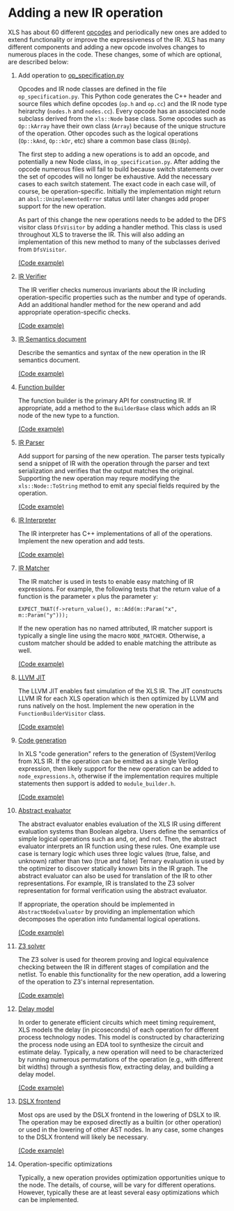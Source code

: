 # Adding a new IR operation

XLS has about 60 different
[opcodes](https://github.com/google/xls/tree/main/xls/ir/op_specification.py) and
periodically new ones are added to extend functionality or improve the
expressiveness of the IR. XLS has many different components and adding a new
opcode involves changes to numerous places in the code. These changes, some of
which are optional, are described below:

1.  Add operation to
    [op_specification.py](https://github.com/google/xls/tree/main/xls/ir/op_specification.py)

    Opcodes and IR node classes are defined in the file `op_specification.py`.
    This Python code generates the C++ header and source files which define
    opcodes (`op.h` and `op.cc`) and the IR node type heirarchy (`nodes.h` and
    `nodes.cc`). Every opcode has an associated node subclass derived from the
    `xls::Node` base class. Some opcodes such as `Op::kArray` have their own
    class (`Array`) because of the unique structure of the operation. Other
    opcodes such as the logical operations (`Op::kAnd`, `Op::kOr`, etc) share a
    common base class (`BinOp`).

    The first step to adding a new operations is to add an opcode, and
    potentially a new Node class, in `op_specification.py`. After adding the
    opcode numerous files will fail to build because switch statements over the
    set of opcodes will no longer be exhaustive. Add the necessary cases to each
    switch statement. The exact code in each case will, of course, be
    operation-specific. Initially the implementation might return an
    `absl::UnimplementedError` status until later changes add proper support for
    the new operation.

    As part of this change the new operations needs to be added to the DFS
    visitor class `DfsVisitor` by adding a handler method. This class is used
    throughout XLS to traverse the IR. This will also adding an implementation
    of this new method to many of the subclasses derived from `DfsVisitor`.

    [(Code example)](https://github.com/google/xls/commit/5fd739abe3e28f4198e07d45987522b12ebdf051)

1.  [IR Verifier](https://github.com/google/xls/tree/main/xls/ir/verifier.h)

    The IR verifier checks numerous invariants about the IR including
    operation-specific properties such as the number and type of operands. Add
    an additional handler method for the new operand and add appropriate
    operation-specific checks.

    [(Code example)](https://github.com/google/xls/commit/5fd739abe3e28f4198e07d45987522b12ebdf051)

1.  [IR Semantics document](https://google.github.io/xls/ir_semantics/)

    Describe the semantics and syntax of the new operation in the IR semantics
    document.

    [(Code example)](https://github.com/google/xls/commit/5fd739abe3e28f4198e07d45987522b12ebdf051)

1.  [Function builder](https://github.com/google/xls/tree/main/xls/ir/function_builder.h)

    The function builder is the primary API for constructing IR. If appropriate,
    add a method to the `BuilderBase` class which adds an IR node of the new
    type to a function.

    [(Code example)](https://github.com/google/xls/commit/eb12ef77d51e2d65f4295e80ffa944043f021b2f)

1.  [IR Parser](https://github.com/google/xls/tree/main/xls/ir/ir_parser.h)

    Add support for parsing of the new operation. The parser tests typically
    send a snippet of IR with the operation through the parser and text
    serialization and verifies that the output matches the original. Supporting
    the new operation may requre modifying the `xls::Node::ToString` method to
    emit any special fields required by the operation.

    [(Code example)](https://github.com/google/xls/commit/eb12ef77d51e2d65f4295e80ffa944043f021b2f)

1.  [IR Interpreter](https://github.com/google/xls/tree/main/xls/interpreter/ir_interpreter.h)

    The IR interpreter has C++ implementations of all of the operations.
    Implement the new operation and add tests.

    [(Code example)](https://github.com/google/xls/commit/eb12ef77d51e2d65f4295e80ffa944043f021b2f)

1.  [IR Matcher](https://github.com/google/xls/tree/main/xls/ir/ir_matcher.h)

    The IR matcher is used in tests to enable easy matching of IR expressions.
    For example, the following tests that the return value of a function is the
    parameter `x` plus the parameter `y`:

    ```
    EXPECT_THAT(f->return_value(), m::Add(m::Param("x", m::Param("y")));
    ```

    If the new operation has no named attributed, IR matcher support is
    typically a single line using the macro `NODE_MATCHER`. Otherwise, a custom
    matcher should be added to enable matching the attribute as well.

    [(Code example)](https://github.com/google/xls/commit/eb12ef77d51e2d65f4295e80ffa944043f021b2f)

1.  [LLVM JIT](https://github.com/google/xls/tree/main/xls/jit/function_builder_visitor.h)

    The LLVM JIT enables fast simulation of the XLS IR. The JIT constructs LLVM
    IR for each XLS operation which is then optimized by LLVM and runs natively
    on the host. Implement the new operation in the `FunctionBuilderVisitor`
    class.

    [(Code example)](https://github.com/google/xls/commit/eb12ef77d51e2d65f4295e80ffa944043f021b2f)

1.  [Code generation](https://github.com/google/xls/tree/main/xls/codegen/node_expressions.h)

    In XLS "code generation" refers to the generation of (System)Verilog from
    XLS IR. If the operation can be emitted as a single Verilog expression, then
    likely support for the new operation can be added to `node_expressions.h`,
    otherwise if the implementation requires multiple statements then support is
    added to `module_builder.h`.

    [(Code example)](https://github.com/google/xls/commit/ef08b552ac3738eb98484cc46a7396c89f7cbb7d)

1.  [Abstract evaluator](https://github.com/google/xls/tree/main/xls/ir/abstract_evaluator.h)

    The abstract evaluator enables evaluation of the XLS IR using different
    evaluation systems than Boolean algebra. Users define the semantics of
    simple logical operations such as and, or, and not. Then, the abstract
    evaluator interprets an IR function using these rules. One example use case
    is ternary logic which uses three logic values (true, false, and unknown)
    rather than two (true and false) Ternary evaluation is used by the optimizer
    to discover statically known bits in the IR graph. The abstract evaluator
    can also be used for translation of the IR to other representations. For
    example, IR is translated to the Z3 solver representation for formal
    verification using the abstract evaluator.

    If appropriate, the operation should be implemented in
    `AbstractNodeEvaluator` by providing an implementation which decomposes the
    operation into fundamental logical operations.

    [(Code example)](https://github.com/google/xls/commit/bda129fed73de323574d7955292753187af7bb20)

1.  [Z3 solver](https://github.com/google/xls/tree/main/xls/solvers/z3_ir_translator.h)

    The Z3 solver is used for theorem proving and logical equivalence checking
    between the IR in different stages of compilation and the netlist. To enable
    this functionality for the new operation, add a lowering of the operation to
    Z3's internal representation.

    [(Code example)](https://github.com/google/xls/commit/bda129fed73de323574d7955292753187af7bb20)

1.  [Delay model](https://github.com/google/xls/tree/main/xls/delay_model)

    In order to generate efficient circuits which meet timing requirement, XLS
    models the delay (in picoseconds) of each operation for different process
    technology nodes. This model is constructed by characterizing the process
    node using an EDA tool to synthesize the circuit and estimate delay.
    Typically, a new operation will need to be characterized by running numerous
    permutations of the operation (e.g., with different bit widths) through a
    synthesis flow, extracting delay, and building a delay model.

    [(Code example)](https://github.com/google/xls/commit/19bb886a1471b074159fcbf95fccce17fba40031)

1.  [DSLX frontend](https://github.com/google/xls/tree/main/xls/dslx)

    Most ops are used by the DSLX frontend in the lowering of DSLX to IR. The
    operation may be exposed directly as a builtin (or other operation) or used
    in the lowering of other AST nodes. In any case, some changes to the DSLX
    frontend will likely be necessary.

    [(Code example)](https://github.com/google/xls/commit/feeac2c4c0bcc73b529cb0c4a976abae47f96730)

1.  Operation-specific optimizations

    Typically, a new operation provides optimization opportunities unique to the
    node. The details, of course, will be vary for different operations.
    However, typically these are at least several easy optimizations which can
    be implemented.

